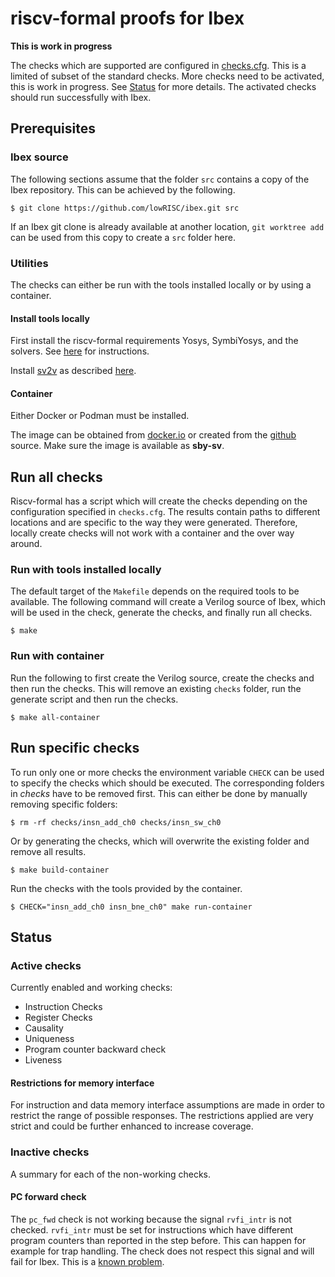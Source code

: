 riscv-formal proofs for Ibex
============================

**This is work in progress**

The checks which are supported are configured in [checks.cfg](checks.cfg).
This is a limited of subset of the standard checks.
More checks need to be activated, this is work in progress.
See [Status](README.md#Status) for more details.
The activated checks should run successfully with Ibex.

## Prerequisites

### Ibex source

The following sections assume that the folder `src` contains a copy of the Ibex repository.
This can be achieved by the following.

```console
$ git clone https://github.com/lowRISC/ibex.git src
```

If an Ibex git clone is already available at another location, `git worktree add` can be used from this copy to create a `src` folder here.

### Utilities

The checks can either be run with the tools installed locally or by using a container.

#### Install tools locally

First install the riscv-formal requirements Yosys, SymbiYosys, and the solvers.
See [here](http://symbiyosys.readthedocs.io/en/latest/quickstart.html#installing) for instructions.

Install [sv2v](https://github.com/zachjs/sv2v) as described [here](https://github.com/zachjs/sv2v#installation).

#### Container

Either Docker or Podman must be installed.

The image can be obtained from [docker.io](https://hub.docker.com/r/towoe/sby-sv) or created from the [github](https://github.com/towoe/sby-sv) source.
Make sure the image is available as **sby-sv**.

## Run all checks

Riscv-formal has a script which will create the checks depending on the configuration specified in `checks.cfg`.
The results contain paths to different locations and are specific to the way they were generated.
Therefore, locally create checks will not work with a container and the over way around.

### Run with tools installed locally

The default target of the `Makefile` depends on the required tools to be available.
The following command will create a Verilog source of Ibex, which will be used in the check, generate the checks, and finally run all checks.

```console
$ make
```

### Run with container

Run the following to first create the Verilog source, create the checks and then run the checks.
This will remove an existing `checks` folder, run the generate script and then run the checks.

```console
$ make all-container
```

## Run specific checks

To run only one or more checks the environment variable `CHECK` can be used to specify the checks which should be executed.
The corresponding folders in *checks* have to be removed first.
This can either be done by manually removing specific folders:

```console
$ rm -rf checks/insn_add_ch0 checks/insn_sw_ch0
```

Or by generating the checks, which will overwrite the existing folder and remove all results.

```console
$ make build-container
```

Run the checks with the tools provided by the container.

```console
$ CHECK="insn_add_ch0 insn_bne_ch0" make run-container
```

## Status

### Active checks

Currently enabled and working checks:

  - Instruction Checks
  - Register Checks
  - Causality
  - Uniqueness
  - Program counter backward check
  - Liveness

#### Restrictions for memory interface

For instruction and data memory interface assumptions are made in order to restrict the range of possible responses.
The restrictions applied are very strict and could be further enhanced to increase coverage.

### Inactive checks

A summary for each of the non-working checks.

#### PC forward check

The `pc_fwd` check is not working because the signal `rvfi_intr` is not checked.
`rvfi_intr` must be set for instructions which have different program counters than reported in the step before.
This can happen for example for trap handling.
The check does not respect this signal and will fail for Ibex.
This is a [known problem](https://github.com/SymbioticEDA/riscv-formal/issues/9).
